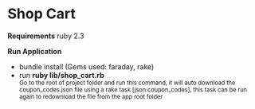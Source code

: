 # Shop Cart
<b>Requirements</b>
ruby 2.3

<b>Run Application</b>
<ul>
  <li> bundle install (Gems used: faraday, rake)</li> 
  <li>run <b>ruby lib/shop_cart.rb</b></li>
  <small> Go to the root of project folder and run this command, it will auto download the coupon_codes.json file using a rake task [json:coupon_codes], this task can be run again to redownload the file from the app root folder</small>
</ul>
